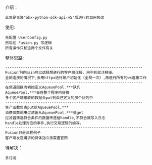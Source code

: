 介绍：

    此库是克隆"okx-python-sdk-api-v5"后进行的自用修改

使用:

    先配置 UserConfig.py
    然后在 Fusion.py 写逻辑
    所有操作只和这两个文件有关
    

整体思路:

    --------------------------------------------------------------
    Fusion下的main可以选择想进行的客户端连接、用不到就注释掉。
    全部连接的情况下,会用httpx进行账户初始化（全局一次）,再进行所有的ws连接工作
    --------------------------------------------------------------    
    在频道函数内初始定义AqueuePool.***队列
    AqueuePool.***会在整个程序内穿梭
    多个客户端接收的数据会put到自己定义的那个队列中
    --------------------------------------------------------------
    生产函数负责put给AqueuePool.***
    消费函数调用过滤器从AqueuePool.***处get
    过滤器筛选符合条件的数据传递给handle,不符合就写入日志
    handle处理对应的事件,执行交易逻辑的编写。
    --------------------------------------------------------------
    Fusion只是流程例子
    客户端发送请求的具体指令按需查官网 

待解决：

    多订阅
